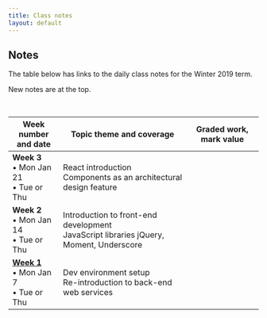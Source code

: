 ```yaml
---
title: Class notes
layout: default
---
```


## Notes

The table below has links to the daily class notes for the Winter 2019 term.  

New notes are at the top.

<br>

Week number<br>and date | Topic theme and coverage | Graded work, mark value
--- | --- | ---
**Week 3**<br>&bull; Mon Jan 21<br>&bull; Tue or Thu | React introduction<br>Components as an architectural design feature | | 
**Week 2**<br>&bull; Mon Jan 14<br>&bull; Tue or Thu | Introduction to front-end development<br>JavaScript libraries jQuery, Moment, Underscore |
**[Week 1](week01)**<br>&bull; Mon Jan 7<br>&bull; Tue or Thu | Dev environment setup<br>Re-introduction to back-end web services |

<br>
